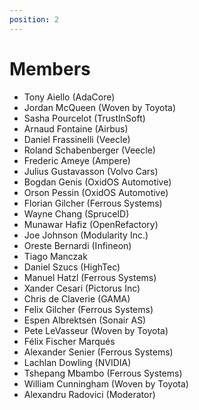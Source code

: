 ```yaml
---
position: 2
---
```

# Members

- Tony Aiello (AdaCore)
- Jordan McQueen (Woven by Toyota)
- Sasha Pourcelot (TrustInSoft)
- Arnaud Fontaine (Airbus)
- Daniel Frassinelli (Veecle)
- Roland Schabenberger (Veecle)
- Frederic Ameye (Ampere)
- Julius Gustavasson (Volvo Cars)
- Bogdan Genis (OxidOS Automotive)
- Orson Pessin (OxidOS Automotive)
- Florian Gilcher (Ferrous Systems)
- Wayne Chang (SpruceID)
- Munawar Hafiz (OpenRefactory)
- Joe Johnson (Modularity Inc.)
- Oreste Bernardi (Infineon)
- Tiago Manczak
- Daniel Szucs (HighTec)
- Manuel Hatzl (Ferrous Systems)
- Xander Cesari (Pictorus Inc)
- Chris de Claverie (GAMA)
- Felix Gilcher (Ferrous Systems)
- Espen Albrektsen (Sonair AS)
- Pete LeVasseur (Woven by Toyota)
- Félix Fischer Marqués
- Alexander Senier (Ferrous Systems)
- Lachlan Dowling (NVIDIA)
- Tshepang Mbambo (Ferrous Systems)
- William Cunningham (Woven by Toyota)
- Alexandru Radovici (Moderator)
